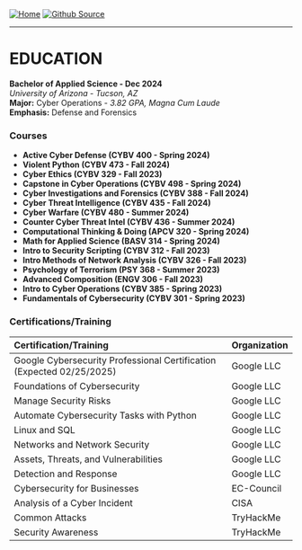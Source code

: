 <div style="display: inline-block;">
  <a href="https://breachopen.github.io/Chas-Riley/">
    <img src="https://img.shields.io/badge/Home-3ba0e6" alt="Home">
  </a>
</div>

<div style="display: inline-block;">
  <a href="https://github.com/BreachOpen/Chas-Riley/" target="_blank">
    <img src="https://img.shields.io/badge/Github_Source-3ba0e6" alt="Github Source">
  </a>
</div>

---

# EDUCATION

**Bachelor of Applied Science - Dec 2024**  
*University of Arizona - Tucson, AZ*  
**Major:** Cyber Operations - *3.82 GPA, Magna Cum Laude*  
**Emphasis:** Defense and Forensics  

### Courses
- **Active Cyber Defense (CYBV 400 - Spring 2024)**
- **Violent Python (CYBV 473 - Fall 2024)**
- **Cyber Ethics (CYBV 329 - Fall 2023)**
- **Capstone in Cyber Operations (CYBV 498 - Spring 2024)**
- **Cyber Investigations and Forensics (CYBV 388 - Fall 2024)**
- **Cyber Threat Intelligence (CYBV 435 - Fall 2024)**
- **Cyber Warfare (CYBV 480 - Summer 2024)**
- **Counter Cyber Threat Intel (CYBV 436 - Summer 2024)**
- **Computational Thinking & Doing (APCV 320 - Spring 2024)**
- **Math for Applied Science (BASV 314 - Spring 2024)**
- **Intro to Security Scripting (CYBV 312 - Fall 2023)**
- **Intro Methods of Network Analysis (CYBV 326 - Fall 2023)**
- **Psychology of Terrorism (PSY 368 - Summer 2023)**
- **Advanced Composition (ENGV 306 - Fall 2023)**
- **Intro to Cyber Operations (CYBV 385 - Spring 2023)**
- **Fundamentals of Cybersecurity (CYBV 301 - Spring 2023)**

### Certifications/Training

| **Certification/Training**                                 | **Organization** |
|:-----------------------------------------------------------|:-----------------|
| Google Cybersecurity Professional Certification (Expected 02/25/2025) | Google LLC |
| Foundations of Cybersecurity                                | Google LLC |
| Manage Security Risks                                       | Google LLC |
| Automate Cybersecurity Tasks with Python                    | Google LLC |
| Linux and SQL                                               | Google LLC |
| Networks and Network Security                               | Google LLC |
| Assets, Threats, and Vulnerabilities                        | Google LLC |
| Detection and Response                                      | Google LLC |
| Cybersecurity for Businesses                                | EC-Council |
| Analysis of a Cyber Incident                                | CISA       |
| Common Attacks                                              | TryHackMe  |
| Security Awareness                                          | TryHackMe  |
